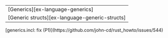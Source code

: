 ||
|--------|
| [Generics][ex-language-generics] |
| [Generic structs][ex-language-generic-structs] |

<div class="hidden">
[generics.incl: fix (P1)](https://github.com/john-cd/rust_howto/issues/544)

</div>
